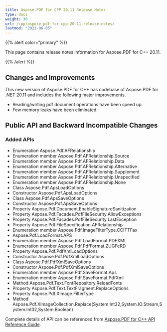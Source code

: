 ```yaml
---
title: Aspose.PDF for CPP 20.11 Release Notes
type: docs
weight: 30
url: /cpp/aspose-pdf-for-cpp-20-11-release-notes/
lastmod: "2021-06-05"
---
```


{{% alert color="primary" %}}

This page contains release notes information for Aspose.PDF for C++ 20.11.

{{% /alert %}}

## Changes and Improvements

This new version of Aspose.PDF for C++ has codebase of Aspose.PDF for .NET 20.11 and includes the following major improvements.

* Reading/writing pdf document operations have been speed up.
* Few memory leaks have been eliminated.


## Public API and Backward Incompatible Changes

### Added APIs
* Enumeration Aspose.Pdf.AFRelationship
* Enumeration member Aspose.Pdf.AFRelationship.Source
* Enumeration member Aspose.Pdf.AFRelationship.Data
* Enumeration member Aspose.Pdf.AFRelationship.Alternative
* Enumeration member Aspose.Pdf.AFRelationship.Supplement
* Enumeration member Aspose.Pdf.AFRelationship.Unspecified
* Enumeration member Aspose.Pdf.AFRelationship.None
* Class Aspose.Pdf.ApsLoadOptions
* Constructor Aspose.Pdf.ApsLoadOptions
* Class Aspose.Pdf.ApsSaveOptions
* Constructor Aspose.Pdf.ApsSaveOptions
* Property Aspose.Pdf.Document.EnableSignatureSanitization
* Property Aspose.Pdf.Facades.PdfFileSecurity.AllowExceptions
* Property Aspose.Pdf.Facades.PdfFileSecurity.LastException
* Property Aspose.Pdf.FileSpecification.AFRelationship
* Enumeration member Aspose.Pdf.ImageFilterType.CCITTFax
* Aspose.Pdf.LoadFormat.APS
* Enumeration member Aspose.Pdf.LoadFormat.PDFXML
* Enumeration member Aspose.Pdf.PdfFormat.ZUGFeRD
* Property Aspose.Pdf.PdfXmlLoadOptions
* Constructor Aspose.Pdf.PdfXmlLoadOptions
* Class Aspose.Pdf.PdfXmlSaveOptions
* Constructor Aspose.Pdf.PdfXmlSaveOptions
* Enumeration member Aspose.Pdf.SaveFormat.Aps
* Enumeration member Aspose.Pdf.SaveFormat.PdfXml
* Method Aspose.Pdf.Text.FontRepository.ReloadFonts
* Property Aspose.Pdf.Text.TextFragment.ReplaceOptions
* Property Aspose.Pdf.XImage.FilterType
* Method Aspose.Pdf.XImageCollection.Replace(System.Int32,System.IO.Stream,System.Int32,System.Boolean)

Complete details of API can be referenced from [Aspose.PDF for C++ API Reference Guide](https://apireference.aspose.com/pdf/cpp/).
